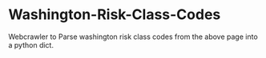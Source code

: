 # Washington-Risk-Class-Codes
Webcrawler to Parse washington risk class codes from the above page into a python dict.
